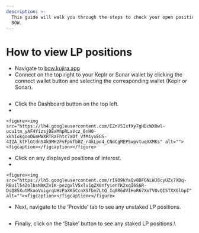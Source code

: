```yaml
---
description: >-
  This guide will walk you through the steps to check your open positions on
  BOW.
---
```


# How to view LP positions

* Navigate to [bow.kujira.app](https://bow.kujira.app/)
* Connect on the top right to your Keplr or Sonar wallet by clicking the connect wallet button and selecting the corresponding wallet (Keplr or Sonar).

<figure><img src="https://lh3.googleusercontent.com/FDSdj2yTWOpRlA8j5cvTcspA2-T6Cbxlv9ex0Bzxb5XW6rPe2FarwIlEPwgaGRS0dz2PiRA9bGEIQoWvPELOTXqBFH12h-EVMEM6MU7V9IGOGZKSW4s2lxt7hznz65HKlsAs54QcQftZuSb1MYiQm00" alt=""><figcaption></figcaption></figure>

* Click the Dashboard button on the top left.
*

    <figure><img src="https://lh4.googleusercontent.com/EZnV5IxfXy7gHDcWX0wl-ucu1tm_yAF4Yizsj0ExMhpRLaVcz_6nH0-xkhIokgooO6mHWXRTRaFhtc7aDf_VfM1yxEGS-4IZA_ktFlGtdnS4k9MH2FvFpVfb0Z_r4kLpo4_CNdCgMEP5wpvtuqXXMKs" alt=""><figcaption></figcaption></figure>
* Click on any displayed positions of interest.
*

    <figure><img src="https://lh5.googleusercontent.com/rI909kYaQv8DFGNLWJ8cyUZx7XDq-RBu1l54ZolbsNAKZvIK-pezgxlV5xlv1qZX0nfyienTK2xqI6S6R-DsQ85XutMkaoVoigrqUHzPaXK5CcnXSfbm7LtQ_Iq0R6dVIHoR67XmTVOvQISTXXGlbpI" alt=""><figcaption></figcaption></figure>
* Next, navigate to the ‘Provide’ tab to see any unstaked LP positions.

<figure><img src="https://lh3.googleusercontent.com/nv8ZGWcGPP_X3rcwvyCNuPgqrbMJ4CNUiG07hPHcWNJvv_x08JIA7NnhsUevuY4G_vBiZJRuNQEczcLm42G-uS_hsLaT5nkExFCAkxGyLN4XYVWJpUgUDZuVw7pG4whyAeKKBtK7231d2bceFw1H70U" alt=""><figcaption></figcaption></figure>

* Finally, click on the ‘Stake’ button to see any staked LP positions.\


<figure><img src="https://lh5.googleusercontent.com/34PP0mO3OB55g9KpbSLUXBprmRFmsiNXEALnK3PKjPmuVwmp8idwENV4eCJyhQFyrrzMug1YhPn_Of2gkH5qFVJxV1MJm6gZdyZCvAUk-feE-pT1NYoDYT6rFHVHq05x34D2BmMLVgGWPN8KHOwCxSc" alt=""><figcaption></figcaption></figure>
